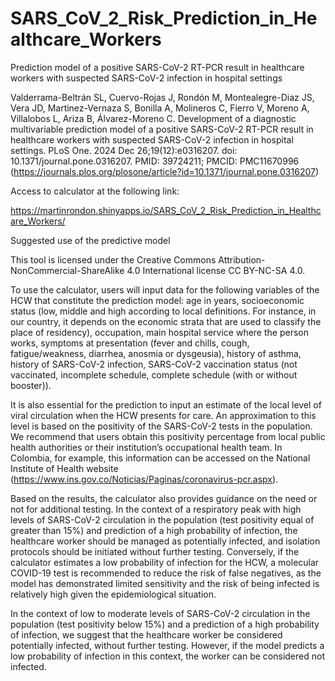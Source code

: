 # SARS_CoV_2_Risk_Prediction_in_Healthcare_Workers
Prediction model of a positive SARS-CoV-2 RT-PCR result in healthcare workers with suspected SARS-CoV-2 infection in hospital settings

Valderrama-Beltrán SL, Cuervo-Rojas J, Rondón M, Montealegre-Diaz JS, Vera JD, Martinez-Vernaza S, Bonilla A, Molineros C, Fierro V, Moreno A, Villalobos L, Ariza B, Álvarez-Moreno C. Development of a diagnostic multivariable prediction model of a positive SARS-CoV-2 RT-PCR result in healthcare workers with suspected SARS-CoV-2 infection in hospital settings. PLoS One. 2024 Dec 26;19(12):e0316207. doi: 10.1371/journal.pone.0316207. PMID: 39724211; PMCID: PMC11670996 (https://journals.plos.org/plosone/article?id=10.1371/journal.pone.0316207)


Access to calculator at the following link:

https://martinrondon.shinyapps.io/SARS_CoV_2_Risk_Prediction_in_Healthcare_Workers/


Suggested use of the predictive model

This tool is licensed under the Creative Commons Attribution-NonCommercial-ShareAlike 4.0 International license CC BY-NC-SA 4.0.

To use the calculator, users will input data for the following variables of the HCW that constitute the prediction model: age in years, socioeconomic status (low, middle and high according to local definitions.  For instance, in our country, it depends on the economic strata that are used to classify the place of residency), occupation, main hospital service where the person works, symptoms at presentation (fever and chills, cough, fatigue/weakness, diarrhea, anosmia or dysgeusia), history of asthma, history of SARS-CoV-2 infection, SARS-CoV-2 vaccination status (not vaccinated, incomplete schedule, complete schedule (with or without booster)). 

It is also essential for the prediction to input an estimate of the local level of viral circulation when the HCW presents for care. An approximation to this level is based on the positivity of the SARS-CoV-2 tests in the population. We recommend that users obtain this positivity percentage from local public health authorities or their institution’s occupational health team. In Colombia, for example, this information can be accessed on the National Institute of Health website (https://www.ins.gov.co/Noticias/Paginas/coronavirus-pcr.aspx).

Based on the results, the calculator also provides guidance on the need or not for additional testing. In the context of a respiratory peak with high levels of SARS-CoV-2 circulation in the population (test positivity equal of greater than 15%) and prediction of a high probability of infection, the healthcare worker should be managed as potentially infected, and isolation protocols should be initiated without further testing. Conversely, if the calculator estimates a low probability of infection for the HCW, a molecular COVID-19 test is recommended to reduce the risk of false negatives, as the model has demonstrated limited sensitivity and the risk of being infected is relatively high given the epidemiological situation.

In the context of low to moderate levels of SARS-CoV-2 circulation in the population (test positivity below 15%) and a prediction of a high probability of infection, we suggest that the healthcare worker be considered potentially infected, without further testing. However, if the model predicts a low probability of infection in this context, the worker can be considered not infected.
